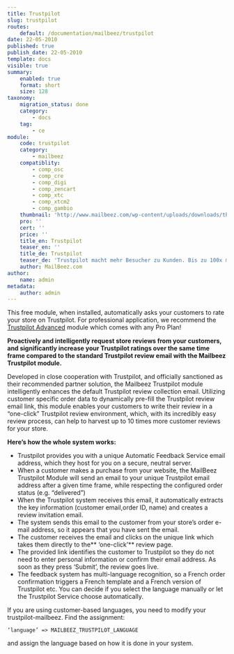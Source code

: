 ```yaml
---
title: Trustpilot
slug: trustpilot
routes:
    default: /documentation/mailbeez/trustpilot
date: 22-05-2010
published: true
publish_date: 22-05-2010
template: docs
visible: true
summary:
    enabled: true
    format: short
    size: 128
taxonomy:
    migration_status: done
    category:
        - docs
    tag:
        - ce
module:
    code: trustpilot
    category:
        - mailbeez
    compatiblity:
        - comp_osc
        - comp_cre
        - comp_digi
        - comp_zencart
        - comp_xtc
        - comp_xtcm2        
        - comp_gambio
    thumbnail: 'http://www.mailbeez.com/wp-content/uploads/downloads/thumbnails/2011/03/top_64.png'
    pro: ''
    cert: ''
    price: ''
    title_en: Trustpilot
    teaser_en: ''
    title_de: Trustpilot
    teaser_de: 'Trustpilot macht mehr Besucher zu Kunden. Bis zu 100x mehr Bewertungen auf Trustpilot - arbeitet mit dem Trustpilot Feedback service, welcher eine Email mit Autologin-Link an die Kunden verschickt.'
    author: MailBeez.com
author:
    name: admin
metadata:
    author: admin
---
```


This free module, when installed, automatically asks your customers to rate your store on Trustpilot. For professional application, we recommend the [Trustpilot Advanced](/documentation/mailbeez/trustpilot_advanced) module which comes with any Pro Plan!


**Proactively and intelligently request store reviews from your customers, and significantly increase your Trustpilot ratings over the same time frame compared to the standard Trustpilot review email with the Mailbeez Trustpilot module.**

Developed in close cooperation with Trustpilot, and officially sanctioned as their recommended partner solution, the Mailbeez Trustpilot module intelligently enhances the default Trustpilot review collection email. Utilizing customer specific order data to dynamically pre-fill the Trustpilot review email link, this module enables your customers to write their review in a “one-click” Trustpilot review environment, which, with its incredibly easy review process, can help to harvest up to 10 times more customer reviews for your store.

**Here’s how the whole system works:**

- Trustpilot provides you with a unique Automatic Feedback Service email address, which they host for you on a secure, neutral server.
- When a customer makes a purchase from your website, the MailBeez Trustpilot Module will send an email to your unique Trustpilot email address after a given time frame, while respecting the configured order status (e.g. “delivered”)
- When the Trustpilot system receives this email, it automatically extracts the key information (customer email,order ID, name) and creates a review invitation email.
- The system sends this email to the customer from your store’s order e-mail address, so it appears that you have sent the email.
- The customer receives the email and clicks on the unique link which takes them directly to the** ‘one-click’** review page.
- The provided link identifies the customer to Trustpilot so they do not need to enter personal information or confirm their email address. As soon as they press ‘Submit’, the review goes live.
- The feedback system has multi-language recognition, so a French order confirmation triggers a French template and a French version of Trustpilot etc. You can decide if you select the language manually or let the Trustpilot Service choose automatically.
 

If you are using customer-based languages, you need to modify your trustpilot-mailbeez. Find the assignment:

```
‘language’ => MAILBEEZ_TRUSTPILOT_LANGUAGE
```


and assign the language based on how it is done in your system.

